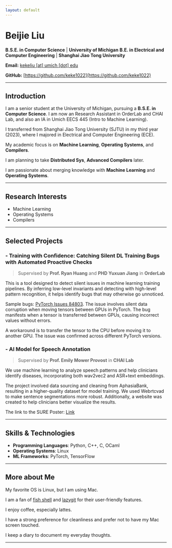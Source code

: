 ```yaml
---
layout: default
---
```


# Beijie Liu

**B.S.E. in Computer Science** | **University of Michigan**
**B.E. in Electrical and Computer Engineering** | **Shanghai Jiao Tong University**  

**Email:** [kekeliu [at] umich [dot] edu](mailto:kekeliu@umich.edu)

**GitHub:** [https://github.com/keke1022](https://github.com/keke1022)

---

## Introduction

I am a senior student at the University of Michigan, pursuing a **B.S.E. in Computer Science**. I am now an Research Assistant in OrderLab and CHAI Lab, and also an IA in Umich EECS 445 (Intro to Machine Learning).

I transferred from Shanghai Jiao Tong University (SJTU) in my third year (2023), where I majored in Electrical and Computer Engineering (ECE).

My academic focus is on **Machine Learning**, **Operating Systems**, and **Compilers**. 

I am planning to take **Distributed Sys**, **Advanced Compilers** later.

I am passionate about merging knowledge with  **Machine Learning** and **Operating Systems**.

---

## Research Interests

- Machine Learning
- Operating Systems
- Compilers

---

## Selected Projects

### - Training with Confidence: Catching Silent DL Training Bugs with Automated Proactive Checks

> Supervised by **Prof. Ryan Huang** and **PHD Yuxuan Jiang** in **OrderLab**

This is a tool designed to detect silent issues in machine learning training pipelines. By inferring low-level invariants and detecting with high-level pattern recognition, it helps identify bugs that may otherwise go unnoticed.

Sample bugs: [PyTorch Issues 84803](https://github.com/pytorch/pytorch/issues/84803). The issue involves silent data corruption when moving tensors between GPUs in PyTorch. The bug manifests when a tensor is transferred between GPUs, causing incorrect values without errors.

A workaround is to transfer the tensor to the CPU before moving it to another GPU. The issue was confirmed across different PyTorch versions.

### - AI Model for Speech Annotation

> Supervised by **Prof. Emily Mower Provost** in **CHAI Lab**

We use machine learning to analyze speech patterns and help clinicians identify diseases, incorporating both wav2vec2 and ASR+text embeddings. 

The project involved data sourcing and cleaning from AphasiaBank, resulting in a higher-quality dataset for model training. We used Webrtcvad to make sentence segmentations more robust. Additionally, a website was created to help clinicians better visualize the results.

The link to the SURE Poster: [Link](https://docs.google.com/presentation/d/18tgPN8d5c8C0TmgP1R8ZP21tfDdbpCq8/edit?usp=sharing&ouid=116168255113253838830&rtpof=true&sd=true)

---

## Skills & Technologies

- **Programming Languages**: Python, C++, C, OCaml
- **Operating Systems**: Linux
- **ML Frameworks**: PyTorch, TensorFlow

---

## More about Me

My favorite OS is Linux, but I am using Mac.

I am a fan of [fish shell](https://fishshell.com/) and [lazygit](https://github.com/jesseduffield/lazygit) for their user-friendly features.

I enjoy coffee, especially lattes.

I have a strong preference for cleanliness and prefer not to have my Mac screen touched.

I keep a diary to document my everyday thoughts.

---